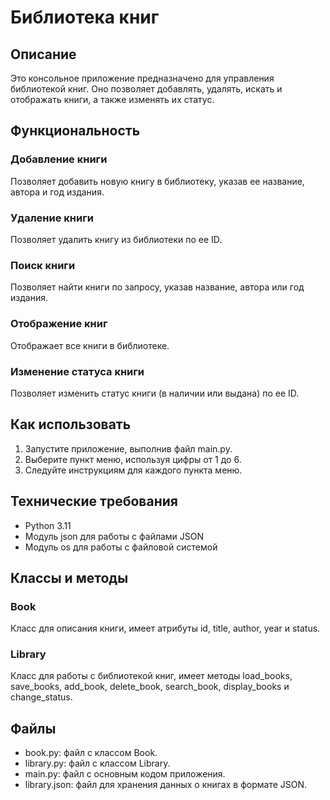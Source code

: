 # Библиотека книг

## Описание
Это консольное приложение предназначено для управления библиотекой книг. Оно позволяет добавлять, удалять, искать и отображать книги, а также изменять их статус.

## Функциональность

### Добавление книги
Позволяет добавить новую книгу в библиотеку, указав ее название, автора и год издания.

### Удаление книги
Позволяет удалить книгу из библиотеки по ее ID.

### Поиск книги
Позволяет найти книги по запросу, указав название, автора или год издания.

### Отображение книг
Отображает все книги в библиотеке.

### Изменение статуса книги
Позволяет изменить статус книги (в наличии или выдана) по ее ID.

## Как использовать

1. Запустите приложение, выполнив файл main.py.
2. Выберите пункт меню, используя цифры от 1 до 6.
3. Следуйте инструкциям для каждого пункта меню.

## Технические требования
- Python 3.11
- Модуль json для работы с файлами JSON
- Модуль os для работы с файловой системой

## Классы и методы

### Book
Класс для описания книги, имеет атрибуты id, title, author, year и status.

### Library
Класс для работы с библиотекой книг, имеет методы load_books, save_books, add_book, delete_book, search_book, display_books и change_status.

## Файлы

- book.py: файл с классом Book.
- library.py: файл с классом Library.
- main.py: файл с основным кодом приложения.
- library.json: файл для хранения данных о книгах в формате JSON.
